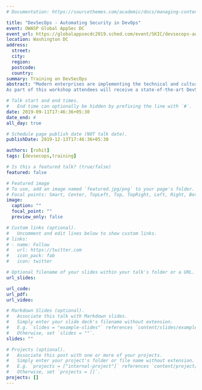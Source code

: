 ```yaml
---
# Documentation: https://sourcethemes.com/academic/docs/managing-content/

title: "DevSecOps - Automating Security in DevOps"
event: OWASP Global AppSec DC
event_url: https://globalappsecdc2019.sched.com/event/SKIC/devsecops-automating-security-in-devops
location: Washington DC
address:
  street:
  city:
  region:
  postcode:
  country:
summary: Training on DevSecOps
abstract: "Modern enterprises are implementing the technical and cultural changes required to embrace  DevOps methodology. DevSecOps extends DevOps by introducing security early into the SDLC process, thereby minimizing the security vulnerabilities and enhancing the software security posture. In this workshop, we will show how this can be achieved through a series of live demonstrations and practical examples using open source tools.
As part of this workshop attendees will receive a state-of-the-art DevSecOps tool-chest comprising of various open-source tools and scripts to help the DevOps engineers in automating security within the CI/CD pipeline. While the workshop uses Java/J2EE framework, the workshop is language agnostic and similar tools can be used against other application development frameworks.The workshop will also present various case studies on how critical bugs and security breaches affecting popular software and applications could have been prevented using a simple DevSecOps approach."

# Talk start and end times.
#   End time can optionally be hidden by prefixing the line with `#`.
date: 2019-09-11T17:46:36+05:30
date_end: #
all_day: true

# Schedule page publish date (NOT talk date).
publishDate: 2019-12-13T17:46:36+05:30

authors: [rohit]
tags: [devsecops,training]

# Is this a featured talk? (true/false)
featured: false

# Featured image
# To use, add an image named `featured.jpg/png` to your page's folder. 
# Focal points: Smart, Center, TopLeft, Top, TopRight, Left, Right, BottomLeft, Bottom, BottomRight.
image:
  caption: ""
  focal_point: ""
  preview_only: false

# Custom links (optional).
#   Uncomment and edit lines below to show custom links.
# links:
# - name: Follow
#   url: https://twitter.com
#   icon_pack: fab
#   icon: twitter

# Optional filename of your slides within your talk's folder or a URL.
url_slides:

url_code:
url_pdf:
url_video:

# Markdown Slides (optional).
#   Associate this talk with Markdown slides.
#   Simply enter your slide deck's filename without extension.
#   E.g. `slides = "example-slides"` references `content/slides/example-slides.md`.
#   Otherwise, set `slides = ""`.
slides: ""

# Projects (optional).
#   Associate this post with one or more of your projects.
#   Simply enter your project's folder or file name without extension.
#   E.g. `projects = ["internal-project"]` references `content/project/deep-learning/index.md`.
#   Otherwise, set `projects = []`.
projects: []
---
```


